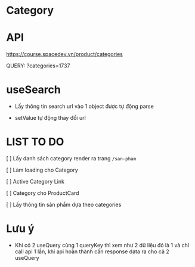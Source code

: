# Category

# API

https://course.spacedev.vn/product/categories

QUERY: ?categories=1737


# useSearch

- Lấy thông tin search url vào 1 object được tự động parse

- setValue tự động thay đổi url

# LIST TO DO

[ ] Lấy danh sách category render ra trang `/san-pham`

[ ] Làm loading cho Category

[ ] Active Category Link

[ ] Category cho ProductCard

[ ] Lấy thông tin sản phẩm dựa theo categories


# Lưu ý

- Khi có 2 useQuery cùng 1 queryKey thì xem như 2 dữ liệu đó là 1 và chỉ call api 1 lần, khi api hoàn thành cần response data ra cho cả 2 useQuery